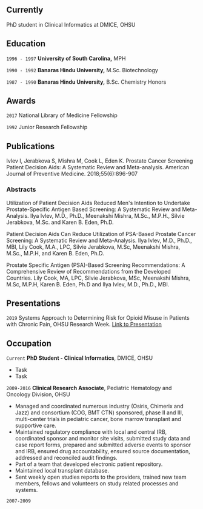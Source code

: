 ## Currently

PhD student in Clinical Informatics at DMICE, OHSU

## Education

`1996 - 1997`
__University of South Carolina,__
MPH

`1990 - 1992`
__Banaras Hindu University,__
M.Sc. Biotechnology

`1987 - 1990`
__Banaras Hindu University,__
B.Sc. Chemistry Honors

## Awards

`2017`
National Library of Medicine Fellowship

`1992`
Junior Research Fellowship 

## Publications
Ivlev I, Jerabkova S, Mishra M, Cook L, Eden K. Prostate Cancer Screening Patient Decision Aids: A Systematic Review and Meta-analysis. American Journal of Preventive Medicine. 2018;55(6):896-907
<!-- A list is also available [online](https://scholar.google.co.uk/citations?user=LTOTl0YAAAAJ) -->


### Abstracts

Utilization of Patient Decision Aids Reduced Men's Intention to Undertake Prostate-Specific Antigen Based Screening: A Systematic Review and Meta-Analysis. Ilya Ivlev, M.D., Ph.D., Meenakshi Mishra, M.Sc., M.P.H., Silvie Jerabkova, M.Sc. and Karen B. Eden, Ph.D. 

Patient Decision Aids Can Reduce Utilization of PSA-Based Prostate Cancer Screening: A Systematic Review and Meta-Analysis. Ilya Ivlev, M.D., Ph.D., MBI, Lily Cook, M.A., LPC, Silvie Jerabkova, M.Sc, Meenakshi Mishra, M.Sc., M.P.H, and Karen B. Eden, Ph.D.

Prostate Specific Antigen (PSA)-Based Screening Recommendations: A Comprehensive Review of Recommendations from the Developed Countries. Lily Cook, MA, LPC, Silvie Jerabkova, MSc, Meenakshi Mishra, M.Sc, M.P.H, Karen B. Eden, Ph.D and Ilya Ivlev, M.D., Ph.D., MBI.


## Presentations

`2019`
Systems Approach to Determining Risk for Opioid Misuse in Patients with Chronic Pain, OHSU Research Week. 
<a href="https://MyWebsite.tld/presentation1">Link to Presentation</a>


## Occupation

`Current`
__PhD Student - Clinical Informatics__, DMICE, OHSU 

- Task
- Task

`2009-2016`
__Clinical Research Associate__, Pediatric Hematology and Oncology Division, OHSU                                              

- Managed and coordinated numerous industry (Osiris, Chimerix and Jazz) and consortium (COG, BMT CTN) sponsored, phase II and III, multi-center trials in pediatric cancer, bone marrow transplant and supportive care.
- Maintained regulatory compliance with local and central IRB, coordinated sponsor and monitor site visits, submitted study data and case report forms, prepared and submitted adverse events to sponsor and IRB, ensured drug accountability, ensured source documentation, addressed and reconciled audit findings.
- Part of a team that developed electronic patient repository.
- Maintained local transplant database.
- Sent weekly open studies reports to the providers, trained new team members, fellows and volunteers on study related processes and systems.

`2007-2009`



<!-- ### Footer

Last updated: May 2013 -->


